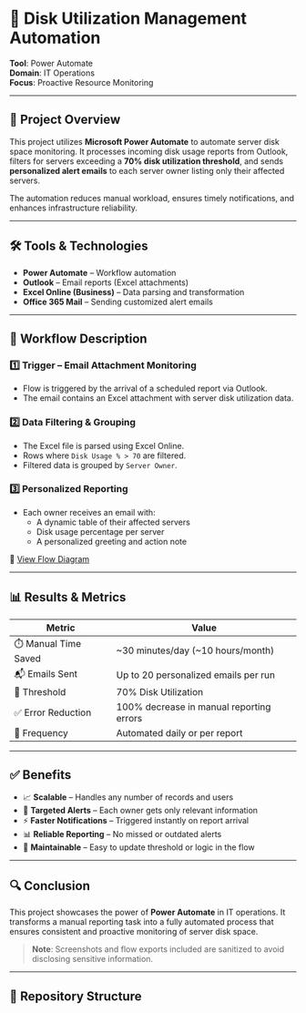 # 💾 Disk Utilization Management Automation

**Tool**: Power Automate  
**Domain**: IT Operations  
**Focus**: Proactive Resource Monitoring

---

## 📘 Project Overview

This project utilizes **Microsoft Power Automate** to automate server disk space monitoring. It processes incoming disk usage reports from Outlook, filters for servers exceeding a **70% disk utilization threshold**, and sends **personalized alert emails** to each server owner listing only their affected servers.

The automation reduces manual workload, ensures timely notifications, and enhances infrastructure reliability.

---

## 🛠️ Tools & Technologies

- **Power Automate** – Workflow automation
- **Outlook** – Email reports (Excel attachments)
- **Excel Online (Business)** – Data parsing and transformation
- **Office 365 Mail** – Sending customized alert emails

---

## 🔄 Workflow Description

### 1️⃣ Trigger – Email Attachment Monitoring
- Flow is triggered by the arrival of a scheduled report via Outlook.
- The email contains an Excel attachment with server disk utilization data.

### 2️⃣ Data Filtering & Grouping
- The Excel file is parsed using Excel Online.
- Rows where `Disk Usage % > 70` are filtered.
- Filtered data is grouped by `Server Owner`.

### 3️⃣ Personalized Reporting
- Each owner receives an email with:
  - A dynamic table of their affected servers
  - Disk usage percentage per server
  - A personalized greeting and action note

📸 [View Flow Diagram](https://github.com/InimKelvin/Disk-Utilization-Automation/blob/main/assets/disk_utilization_flow.png)

---

## 📊 Results & Metrics

| Metric | Value |
|--------|-------|
| ⏱️ Manual Time Saved | ~30 minutes/day (~10 hours/month) |
| 📬 Emails Sent | Up to 20 personalized emails per run |
| 🚨 Threshold | 70% Disk Utilization |
| ✅ Error Reduction | 100% decrease in manual reporting errors |
| 🔁 Frequency | Automated daily or per report |

---

## ✅ Benefits

- 📈 **Scalable** – Handles any number of records and users
- 📨 **Targeted Alerts** – Each owner gets only relevant information
- ⚡ **Faster Notifications** – Triggered instantly on report arrival
- 📊 **Reliable Reporting** – No missed or outdated alerts
- 🔧 **Maintainable** – Easy to update threshold or logic in the flow

---

## 🔍 Conclusion

This project showcases the power of **Power Automate** in IT operations. It transforms a manual reporting task into a fully automated process that ensures consistent and proactive monitoring of server disk space.

> **Note**: Screenshots and flow exports included are sanitized to avoid disclosing sensitive information.

---

## 📁 Repository Structure

